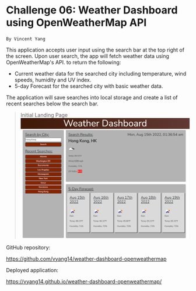 # Challenge 06:  Weather Dashboard using OpenWeatherMap API



```
By Vincent Yang
```

This application accepts user input using the search bar at the top right of the screen. Upon user search, the app will fetch weather data using OpenWeatherMap's API. to return the following:

* Current weather data for the searched city including temperature, wind speeds, humidity and UV index.
* 5-day Forecast for the searched city with basic weather data.

The application will save searches into local storage and create a list of recent searches below the search bar.

>Initial Landing Page
![Weather Dashboard Landing Page](./assets/images/preview1.png) 


GitHub repository:

https://github.com/vyang14/weather-dashboard-openweathermap

Deployed application:

https://vyang14.github.io/weather-dashboard-openweathermap/